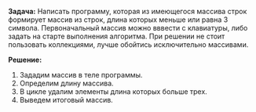**Задача:** Написать программу, которая из имеющегося массива строк формирует массив из строк, длина которых меньше или равна 3 символа. Первоначальный массив можно вввести с клавиатуры, либо задать на старте выполнения алгоритма. При решении не стоит пользовать коллекциями, лучше обойтись исключительно массивами.

**Решение:**

1. Зададим массив в теле программы.
2. Определим длину массива.
3. В цикле удалим элементы длина которых больше трех.
4. Выведем итоговый массив.
